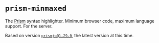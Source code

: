 # `prism-minmaxed`

The [Prism] syntax highlighter.
Minimum browser code, maximum language support.
For the server.

Based on version [`prismjs@1.29.0`][package],
the latest version at this time.

[Prism]: https://prismjs.com/
[package]: https://www.npmjs.com/package/prismjs/v/1.29.0
